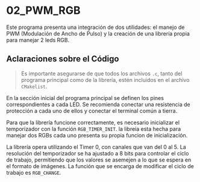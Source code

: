 # 02_PWM_RGB

Este programa presenta una integración de dos utilidades: el manejo de PWM (Modulación de Ancho de Pulso) y la creación de una librería propia para manejar 2 leds RGB.

## Aclaraciones sobre el Código

> Es importante asegurarse de que todos los archivos `.c`, tanto del programa principal como de la librería, estén incluidos en el archivo `CMakelist`.

En la sección inicial del programa principal se definen los pines correspondientes a cada LED. Se recomienda conectar una resistencia de protección a cada uno de ellos y conectar el terminal común a tierra.


Para que la librería funcione correctamente, es necesario inicializar el temporizador con la función `RGB_TIMER_INIT`. la libreia esta hecha para manejar dos RGBs cada uno presenta su propia funcion de inicialización.


La librería opera utilizando el Timer 0, con canales que van del 0 al 5. La resolución del temporizador se ha ajustado a 8 bits para controlar el ciclo de trabajo, permitiendo que los valores se asemejen a lo que se espera en el formato de imágenes. La función que se encarga de modificar el ciclo de trabajo es `RGB_CHANGE`.